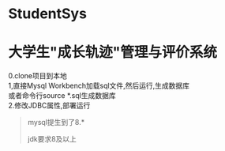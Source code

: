 # StudentSys
# 大学生"成长轨迹"管理与评价系统
0.clone项目到本地  
1,直接Mysql Workbench加载sql文件,然后运行,生成数据库  
或者命令行source *.sql生成数据库  
2.修改JDBC属性,部署运行

>mysql提生到了8.*
>
>jdk要求8及以上